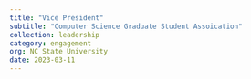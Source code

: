 ```yaml
---
title: "Vice President"
subtitle: "Computer Science Graduate Student Assoication"
collection: leadership
category: engagement
org: NC State University
date: 2023-03-11
---
```



